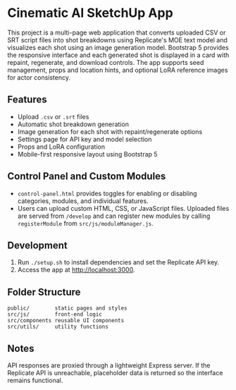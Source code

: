 # Cinematic AI SketchUp App

This project is a multi-page web application that converts uploaded CSV or SRT script files into shot breakdowns using Replicate's MOE text model and visualizes each shot using an image generation model. Bootstrap 5 provides the responsive interface and each generated shot is displayed in a card with repaint, regenerate, and download controls. The app supports seed management, props and location hints, and optional LoRA reference images for actor consistency.

## Features
- Upload `.csv` or `.srt` files
- Automatic shot breakdown generation
- Image generation for each shot with repaint/regenerate options
- Settings page for API key and model selection
- Props and LoRA configuration
- Mobile-first responsive layout using Bootstrap 5

## Control Panel and Custom Modules
- `control-panel.html` provides toggles for enabling or disabling categories, modules, and individual features.
- Users can upload custom HTML, CSS, or JavaScript files. Uploaded files are served from `/develop` and can register new modules by calling `registerModule` from `src/js/moduleManager.js`.

## Development
1. Run `./setup.sh` to install dependencies and set the Replicate API key.
2. Access the app at [http://localhost:3000](http://localhost:3000).

## Folder Structure
```
public/        static pages and styles
src/js/        front-end logic
src/components reusable UI components
src/utils/     utility functions
```

## Notes
API responses are proxied through a lightweight Express server. If the Replicate API is unreachable, placeholder data is returned so the interface remains functional.
